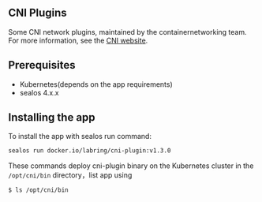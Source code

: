 ## CNI Plugins

Some CNI network plugins, maintained by the containernetworking team. For more information, see the [CNI website](https://www.cni.dev/).

## Prerequisites

- Kubernetes(depends on the app requirements)
- sealos 4.x.x

## Installing the app

To install the app with sealos run  command:

```bash
sealos run docker.io/labring/cni-plugin:v1.3.0
```

These commands deploy cni-plugin binary on the Kubernetes cluster in the `/opt/cni/bin` directory，list app using

```bash
$ ls /opt/cni/bin
```
